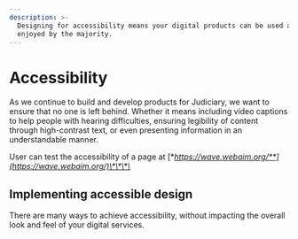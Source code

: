```yaml
---
description: >-
  Designing for accessibility means your digital products can be used and
  enjoyed by the majority.
---
```


# Accessibility

As we continue to build and develop products for Judiciary, we want to ensure that no one is left behind. Whether it means including video captions to help people with hearing difficulties, ensuring legibility of content through high-contrast text, or even presenting information in an understandable manner.

User can test the accessibility of a page at [**https://wave.webaim.org/**](https://wave.webaim.org/)\*\*\*\*

## Implementing accessible design

There are many ways to achieve accessibility, without impacting the overall look and feel of your digital services.

